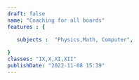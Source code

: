 ```yaml
---
draft: false
name: "Coaching for all boards"
features : {

   subjects :  "Physics,Math, Computer",
  
}
classes: "IX,X,XI,XII"
publishDate: "2022-11-08 15:39"
---
```

